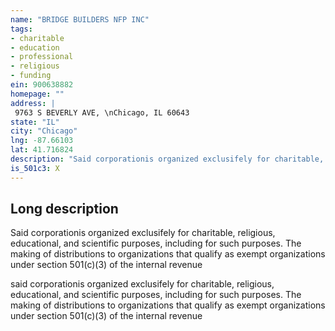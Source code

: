 ```yaml
---
name: "BRIDGE BUILDERS NFP INC"
tags:
- charitable
- education
- professional
- religious
- funding
ein: 900638882
homepage: ""
address: |
 9763 S BEVERLY AVE, \nChicago, IL 60643
state: "IL"
city: "Chicago"
lng: -87.66103
lat: 41.716824
description: "Said corporationis organized exclusifely for charitable, religious, educational, and scientific purposes, including for such purposes. The making of distributions to organizations that qualify as exempt organizations under section 501(c)(3) of the internal revenue"
is_501c3: X
---
```


## Long description

Said corporationis organized exclusifely for charitable, religious, educational, and scientific purposes, including for such purposes. The making of distributions to organizations that qualify as exempt organizations under section 501(c)(3) of the internal revenue
  
  said corporationis organized exclusifely for charitable, religious, educational, and scientific purposes, including for such purposes. The making of distributions to organizations that qualify as exempt organizations under section 501(c)(3) of the internal revenue
